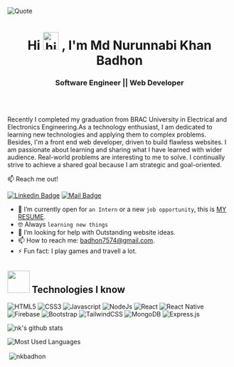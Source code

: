 
![Quote](https://user-images.githubusercontent.com/108449539/205483709-9823dd07-772e-4e33-8b71-69783097521e.gif)

<h1 align="center">Hi <a> <img src="https://media.giphy.com/media/hvRJCLFzcasrR4ia7z/giphy.gif" width="35px" height="40px" alt="hi"></a> , I'm Md Nurunnabi Khan Badhon</h1>

<h3 align="center"> Software Engineer || Web Developer</h3>
<br />
<br />

Recently I completed my graduation from BRAC University in Electrical and Electronics Engineering.As a technology enthusiast, I am dedicated to learning new technologies and applying them to complex problems. Besides, I'm a front end web developer, driven to build flawless websites. I am passionate about learning and sharing what I have learned with  wider audience. Real-world problems are interesting to me to solve. I continually strive to achieve a shared goal because I am strategic and goal-oriented. 

:mailbox: Reach me out!

[![Linkedin Badge](https://img.shields.io/badge/-Badhon-0e76a8?style=flat&labelColor=0e76a8&logo=linkedin&logoColor=white)](https://www.linkedin.com/in/md-nurunnabi-khan-badhon/) [![Mail Badge](https://img.shields.io/badge/-Badhon-c0392b?style=flat&labelColor=c0392b&logo=gmail&logoColor=white)](mailto:badhon7574@gmail.com)


- 🔭 I’m currently open for `an Intern` or a new `job opportunity`, this is [MY RESUME](https://drive.google.com/file/d/1SmcZr15mtKenQ_QzLiw7GnGVYOCC-rXC/view?usp=share_link).
- :nerd_face: Always `learning new things`
- 🤔 I’m looking for help with Outstanding website ideas.
- 📫 How to reach me: badhon7574@gmail.com.
- ⚡ Fun fact: I play games and travell a lot.

<h3 align="center"><h2><img src = "https://media2.giphy.com/media/QssGEmpkyEOhBCb7e1/giphy.gif?cid=ecf05e47a0n3gi1bfqntqmob8g9aid1oyj2wr3ds3mg700bl&rid=giphy.gif" width='50'/>&nbsp;Technologies I know</h2></h3>
<p align="center">

![HTML5](https://img.shields.io/badge/-HTML5-E34F26?logo=html5&logoColor=fff)
![CSS3](https://img.shields.io/badge/-CSS3-1572B6?logo=css3&logoColor=fff)
![Javascript](https://img.shields.io/badge/-JavaScript-F7DF1E?logo=JavaScript&logoColor=fff)
![NodeJs](https://img.shields.io/badge/-Node.js-339933?logo=Node.js&logoColor=fff)
![React](https://img.shields.io/badge/react-%2320232a.svg?style=for-the-badge&logo=react&logoColor=%2361DAFB)
![React Native](https://img.shields.io/badge/react_native-%2320232a.svg?style=for-the-badge&logo=react&logoColor=%2361DAFB)
![Firebase](https://img.shields.io/badge/firebase-%23039BE5.svg?style=for-the-badge&logo=firebase)
![Bootstrap](https://img.shields.io/badge/bootstrap-%23563D7C.svg?style=for-the-badge&logo=bootstrap&logoColor=white)
![TailwindCSS](https://img.shields.io/badge/tailwindcss-%2338B2AC.svg?style=for-the-badge&logo=tailwind-css&logoColor=white)
![MongoDB](https://img.shields.io/badge/MongoDB-%234ea94b.svg?style=for-the-badge&logo=mongodb&logoColor=white)
![Express.js](https://img.shields.io/badge/express.js-%23404d59.svg?style=for-the-badge&logo=express&logoColor=%2361DAFB)</p>

![nk's github stats](https://github-readme-stats.vercel.app/api?username=nkbadhon&count_private=true&theme=tokyonight&hide=contribs,prs)

![Most Used Languages](https://github-readme-stats.vercel.app/api/top-langs/?username=NKBADHON&show_icons=true&theme=radical)



<p>&nbsp;<img align="center" src="https://github-readme-streak-stats.herokuapp.com/?user=nkbadhon&" alt="nkbadhon" /></p>

